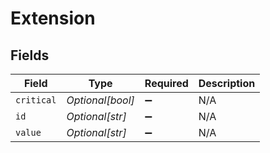 # Extension


## Fields

| Field              | Type               | Required           | Description        |
| ------------------ | ------------------ | ------------------ | ------------------ |
| `critical`         | *Optional[bool]*   | :heavy_minus_sign: | N/A                |
| `id`               | *Optional[str]*    | :heavy_minus_sign: | N/A                |
| `value`            | *Optional[str]*    | :heavy_minus_sign: | N/A                |